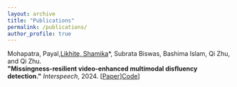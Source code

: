 ```yaml
---
layout: archive
title: "Publications"
permalink: /publications/
author_profile: true
---
```


Mohapatra, Payal,<ins>Likhite, Shamika</ins>\*, Subrata Biswas, Bashima Islam, Qi Zhu, and Qi Zhu.  
**"Missingness-resilient video-enhanced multimodal disfluency detection."** *Interspeech*, 2024. [[Paper](https://arxiv.org/abs/2406.06964)][Code](https://github.com/payalmohapatra/Multimodal-Speech-Disfluency)]
